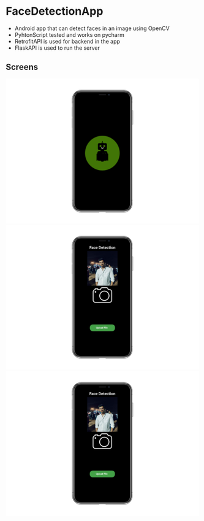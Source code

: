 # FaceDetectionApp
-  Android app that can detect faces in an image using OpenCV
-  PyhtonScript tested and works on pycharm 
-  RetrofitAPI is used for backend in the app
-  FlaskAPI is used to run the server

## Screens

![Image1](1.png)
![Image2](2.png)
![Image3](3.png)
